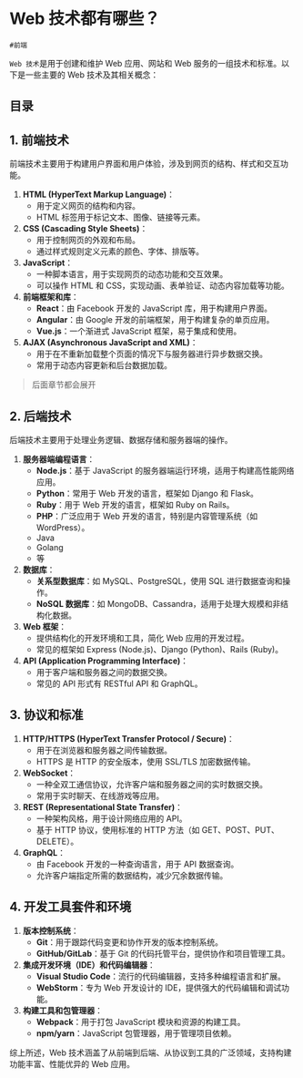 
# Web 技术都有哪些？


`#前端` 

`Web 技术`是用于创建和维护 Web 应用、网站和 Web 服务的一组技术和标准。以下是一些主要的 Web 技术及其相关概念：


## 目录
<!-- toc -->
 ## 1. 前端技术 

前端技术主要用于构建用户界面和用户体验，涉及到网页的结构、样式和交互功能。

1. **HTML (HyperText Markup Language)**：
   - 用于定义网页的结构和内容。
   - HTML 标签用于标记文本、图像、链接等元素。
2. **CSS (Cascading Style Sheets)**：
   - 用于控制网页的外观和布局。
   - 通过样式规则定义元素的颜色、字体、排版等。
3. **JavaScript**：
   - 一种脚本语言，用于实现网页的动态功能和交互效果。
   - 可以操作 HTML 和 CSS，实现动画、表单验证、动态内容加载等功能。
4. **前端框架和库**：
   - **React**：由 Facebook 开发的 JavaScript 库，用于构建用户界面。
   - **Angular**：由 Google 开发的前端框架，用于构建复杂的单页应用。
   - **Vue.js**：一个渐进式 JavaScript 框架，易于集成和使用。
5. **AJAX (Asynchronous JavaScript and XML)**：
   - 用于在不重新加载整个页面的情况下与服务器进行异步数据交换。
   - 常用于动态内容更新和后台数据加载。

> 后面章节都会展开

## 2. 后端技术

后端技术主要用于处理业务逻辑、数据存储和服务器端的操作。

1. **服务器端编程语言**：
   - **Node.js**：基于 JavaScript 的服务器端运行环境，适用于构建高性能网络应用。
   - **Python**：常用于 Web 开发的语言，框架如 Django 和 Flask。
   - **Ruby**：用于 Web 开发的语言，框架如 Ruby on Rails。
   - **PHP**：广泛应用于 Web 开发的语言，特别是内容管理系统（如 WordPress）。
   - Java
   - Golang 
   - 等
2. **数据库**：
   - **关系型数据库**：如 MySQL、PostgreSQL，使用 SQL 进行数据查询和操作。
   - **NoSQL 数据库**：如 MongoDB、Cassandra，适用于处理大规模和非结构化数据。
3. **Web 框架**：
   - 提供结构化的开发环境和工具，简化 Web 应用的开发过程。
   - 常见的框架如 Express (Node.js)、Django (Python)、Rails (Ruby)。
4. **API (Application Programming Interface)**：
   - 用于客户端和服务器之间的数据交换。
   - 常见的 API 形式有 RESTful API 和 GraphQL。

## 3. 协议和标准

1. **HTTP/HTTPS (HyperText Transfer Protocol / Secure)**：
   - 用于在浏览器和服务器之间传输数据。
   - HTTPS 是 HTTP 的安全版本，使用 SSL/TLS 加密数据传输。
2. **WebSocket**：
   - 一种全双工通信协议，允许客户端和服务器之间的实时数据交换。
   - 常用于实时聊天、在线游戏等应用。
3. **REST (Representational State Transfer)**：
   - 一种架构风格，用于设计网络应用的 API。
   - 基于 HTTP 协议，使用标准的 HTTP 方法（如 GET、POST、PUT、DELETE）。
4. **GraphQL**：
   - 由 Facebook 开发的一种查询语言，用于 API 数据查询。
   - 允许客户端指定所需的数据结构，减少冗余数据传输。

## 4. 开发工具套件和环境

1. **版本控制系统**：
   - **Git**：用于跟踪代码变更和协作开发的版本控制系统。
   - **GitHub/GitLab**：基于 Git 的代码托管平台，提供协作和项目管理工具。
2. **集成开发环境（IDE）和代码编辑器**：
   - **Visual Studio Code**：流行的代码编辑器，支持多种编程语言和扩展。
   - **WebStorm**：专为 Web 开发设计的 IDE，提供强大的代码编辑和调试功能。
3. **构建工具和包管理器**：
   - **Webpack**：用于打包 JavaScript 模块和资源的构建工具。
   - **npm/yarn**：JavaScript 包管理器，用于管理项目依赖。

综上所述，Web 技术涵盖了从前端到后端、从协议到工具的广泛领域，支持构建功能丰富、性能优异的 Web 应用。
